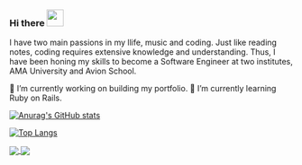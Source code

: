 ### Hi there <img src="https://raw.githubusercontent.com/MartinHeinz/MartinHeinz/master/wave.gif" width="30px">

I have two main passions in my llife, music and coding. Just like reading notes, coding requires extensive knowledge and understanding. Thus, I have been honing my skills to become a Software Engineer at two institutes, AMA University and Avion School.

🔭 I’m currently working on building my portfolio.
🌱 I’m currently learning Ruby on Rails.

[![Anurag's GitHub stats](https://github-readme-stats.vercel.app/api?username=EliezerAmbion&show_icons=true&theme=merko)](https://github.com/EliezerAmbion/github-readme-stats)

[![Top Langs](https://github-readme-stats.vercel.app/api/top-langs/?username=EliezerAmbion&layout=compact&theme=merko)](https://github.com/EliezerAmbion/github-readme-stats)

<a href="https://github.com/EliezerAmbion/github-readme-stats">
  <img align="center" src="https://github-readme-stats.vercel.app/api/pin/?username=EliezerAmbion&repo=github-readme-stats" />
</a>
<a href="https://github.com/EliezerAmbion/convoychat">
  <img align="center" src="https://github-readme-stats.vercel.app/api/pin/?username=EliezerAmbion&repo=convoychat" />
</a>

<!--
**EliezerAmbion/EliezerAmbion** is a ✨ _special_ ✨ repository because its `README.md` (this file) appears on your GitHub profile.

Here are some ideas to get you started:

- 🔭 I’m currently working on ...
- 🌱 I’m currently learning ...
- 👯 I’m looking to collaborate on ...
- 🤔 I’m looking for help with ...
- 💬 Ask me about ...
- 📫 How to reach me: ...
- 😄 Pronouns: ...
- ⚡ Fun fact: ...
-->

